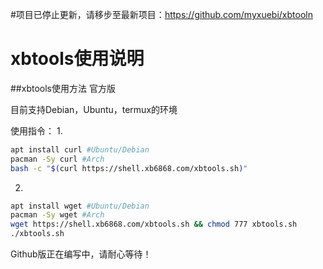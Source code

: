 #项目已停止更新，请移步至最新项目：https://github.com/myxuebi/xbtooln







# xbtools使用说明

##xbtools使用方法 官方版

目前支持Debian，Ubuntu，termux的环境

使用指令：
1.
```Bash
apt install curl #Ubuntu/Debian
pacman -Sy curl #Arch
bash -c "$(curl https://shell.xb6868.com/xbtools.sh)"
```

2.
```Bash
apt install wget #Ubuntu/Debian
pacman -Sy wget #Arch
wget https://shell.xb6868.com/xbtools.sh && chmod 777 xbtools.sh
./xbtools.sh
```
Github版正在编写中，请耐心等待！

